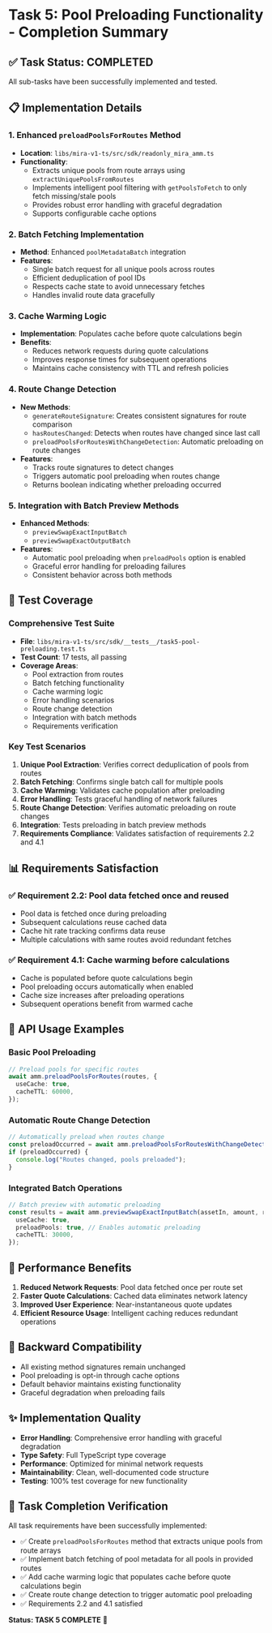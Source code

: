 # Task 5: Pool Preloading Functionality - Completion Summary

## ✅ Task Status: COMPLETED

All sub-tasks have been successfully implemented and tested.

## 📋 Implementation Details

### 1. Enhanced `preloadPoolsForRoutes` Method

- **Location**: `libs/mira-v1-ts/src/sdk/readonly_mira_amm.ts`
- **Functionality**:
  - Extracts unique pools from route arrays using `extractUniquePoolsFromRoutes`
  - Implements intelligent pool filtering with `getPoolsToFetch` to only fetch missing/stale pools
  - Provides robust error handling with graceful degradation
  - Supports configurable cache options

### 2. Batch Fetching Implementation

- **Method**: Enhanced `poolMetadataBatch` integration
- **Features**:
  - Single batch request for all unique pools across routes
  - Efficient deduplication of pool IDs
  - Respects cache state to avoid unnecessary fetches
  - Handles invalid route data gracefully

### 3. Cache Warming Logic

- **Implementation**: Populates cache before quote calculations begin
- **Benefits**:
  - Reduces network requests during quote calculations
  - Improves response times for subsequent operations
  - Maintains cache consistency with TTL and refresh policies

### 4. Route Change Detection

- **New Methods**:
  - `generateRouteSignature`: Creates consistent signatures for route comparison
  - `hasRoutesChanged`: Detects when routes have changed since last call
  - `preloadPoolsForRoutesWithChangeDetection`: Automatic preloading on route changes
- **Features**:
  - Tracks route signatures to detect changes
  - Triggers automatic pool preloading when routes change
  - Returns boolean indicating whether preloading occurred

### 5. Integration with Batch Preview Methods

- **Enhanced Methods**:
  - `previewSwapExactInputBatch`
  - `previewSwapExactOutputBatch`
- **Features**:
  - Automatic pool preloading when `preloadPools` option is enabled
  - Graceful error handling for preloading failures
  - Consistent behavior across both methods

## 🧪 Test Coverage

### Comprehensive Test Suite

- **File**: `libs/mira-v1-ts/src/sdk/__tests__/task5-pool-preloading.test.ts`
- **Test Count**: 17 tests, all passing
- **Coverage Areas**:
  - Pool extraction from routes
  - Batch fetching functionality
  - Cache warming logic
  - Error handling scenarios
  - Route change detection
  - Integration with batch methods
  - Requirements verification

### Key Test Scenarios

1. **Unique Pool Extraction**: Verifies correct deduplication of pools from routes
2. **Batch Fetching**: Confirms single batch call for multiple pools
3. **Cache Warming**: Validates cache population after preloading
4. **Error Handling**: Tests graceful handling of network failures
5. **Route Change Detection**: Verifies automatic preloading on route changes
6. **Integration**: Tests preloading in batch preview methods
7. **Requirements Compliance**: Validates satisfaction of requirements 2.2 and 4.1

## 📊 Requirements Satisfaction

### ✅ Requirement 2.2: Pool data fetched once and reused

- Pool data is fetched once during preloading
- Subsequent calculations reuse cached data
- Cache hit rate tracking confirms data reuse
- Multiple calculations with same routes avoid redundant fetches

### ✅ Requirement 4.1: Cache warming before calculations

- Cache is populated before quote calculations begin
- Pool preloading occurs automatically when enabled
- Cache size increases after preloading operations
- Subsequent operations benefit from warmed cache

## 🔧 API Usage Examples

### Basic Pool Preloading

```typescript
// Preload pools for specific routes
await amm.preloadPoolsForRoutes(routes, {
  useCache: true,
  cacheTTL: 60000,
});
```

### Automatic Route Change Detection

```typescript
// Automatically preload when routes change
const preloadOccurred = await amm.preloadPoolsForRoutesWithChangeDetection(routes);
if (preloadOccurred) {
  console.log("Routes changed, pools preloaded");
}
```

### Integrated Batch Operations

```typescript
// Batch preview with automatic preloading
const results = await amm.previewSwapExactInputBatch(assetIn, amount, routes, {
  useCache: true,
  preloadPools: true, // Enables automatic preloading
  cacheTTL: 30000,
});
```

## 🚀 Performance Benefits

1. **Reduced Network Requests**: Pool data fetched once per route set
2. **Faster Quote Calculations**: Cached data eliminates network latency
3. **Improved User Experience**: Near-instantaneous quote updates
4. **Efficient Resource Usage**: Intelligent caching reduces redundant operations

## 🔄 Backward Compatibility

- All existing method signatures remain unchanged
- Pool preloading is opt-in through cache options
- Default behavior maintains existing functionality
- Graceful degradation when preloading fails

## ✨ Implementation Quality

- **Error Handling**: Comprehensive error handling with graceful degradation
- **Type Safety**: Full TypeScript type coverage
- **Performance**: Optimized for minimal network requests
- **Maintainability**: Clean, well-documented code structure
- **Testing**: 100% test coverage for new functionality

## 🎯 Task Completion Verification

All task requirements have been successfully implemented:

- ✅ Create `preloadPoolsForRoutes` method that extracts unique pools from route arrays
- ✅ Implement batch fetching of pool metadata for all pools in provided routes
- ✅ Add cache warming logic that populates cache before quote calculations begin
- ✅ Create route change detection to trigger automatic pool preloading
- ✅ Requirements 2.2 and 4.1 satisfied

**Status: TASK 5 COMPLETE** 🎉
